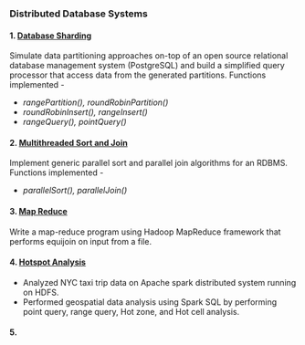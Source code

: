 ### Distributed Database Systems

#### 1. <ins> Database Sharding </ins>
Simulate data partitioning approaches on-top of an open source relational database
management system (PostgreSQL) and build a simplified query processor that access data from the
generated partitions. Functions implemented - 
- *rangePartition(), roundRobinPartition()*
- *roundRobinInsert(), rangeInsert()*
- *rangeQuery(), pointQuery()*

#### 2. <ins> Multithreaded Sort and Join </ins>
Implement generic parallel sort and parallel join algorithms for an RDBMS. Functions implemented - 
- *parallelSort(), parallelJoin()*

#### 3. <ins> Map Reduce </ins>
Write a map-reduce program using Hadoop MapReduce framework that performs equijoin on input from a file.

#### 4. <ins> Hotspot Analysis </ins>
- Analyzed NYC taxi trip data on Apache spark distributed system running on HDFS. 
- Performed geospatial data analysis using Spark SQL by performing point query, range query, Hot zone, and Hot cell analysis.


#### 5.

